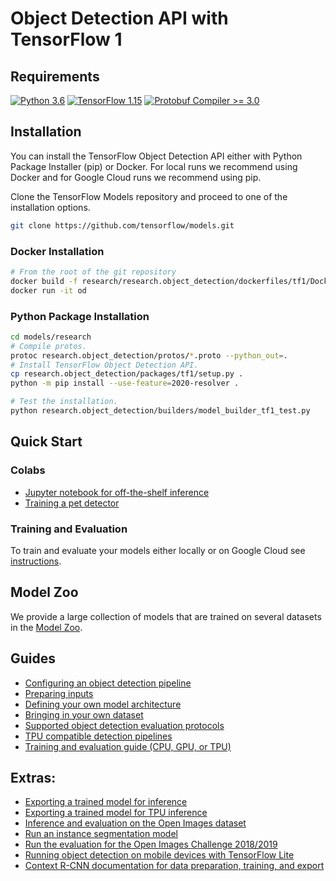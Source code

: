 # Object Detection API with TensorFlow 1

## Requirements

[![Python 3.6](https://img.shields.io/badge/Python-3.6-3776AB)](https://www.python.org/downloads/release/python-360/)
[![TensorFlow 1.15](https://img.shields.io/badge/TensorFlow-1.15-FF6F00?logo=tensorflow)](https://github.com/tensorflow/tensorflow/releases/tag/v1.15.0)
[![Protobuf Compiler >= 3.0](https://img.shields.io/badge/ProtoBuf%20Compiler-%3E3.0-brightgreen)](https://grpc.io/docs/protoc-installation/#install-using-a-package-manager)

## Installation

You can install the TensorFlow Object Detection API either with Python Package
Installer (pip) or Docker. For local runs we recommend using Docker and for
Google Cloud runs we recommend using pip.

Clone the TensorFlow Models repository and proceed to one of the installation
options.

```bash
git clone https://github.com/tensorflow/models.git
```

### Docker Installation

```bash
# From the root of the git repository
docker build -f research/research.object_detection/dockerfiles/tf1/Dockerfile -t od .
docker run -it od
```

### Python Package Installation

```bash
cd models/research
# Compile protos.
protoc research.object_detection/protos/*.proto --python_out=.
# Install TensorFlow Object Detection API.
cp research.object_detection/packages/tf1/setup.py .
python -m pip install --use-feature=2020-resolver .
```

```bash
# Test the installation.
python research.object_detection/builders/model_builder_tf1_test.py
```

## Quick Start

### Colabs

*   [Jupyter notebook for off-the-shelf inference](../colab_tutorials/research.object_detection_tutorial.ipynb)
*   [Training a pet detector](running_pets.md)

### Training and Evaluation

To train and evaluate your models either locally or on Google Cloud see
[instructions](tf1_training_and_evaluation.md).

## Model Zoo

We provide a large collection of models that are trained on several datasets in
the [Model Zoo](tf1_detection_zoo.md).

## Guides

*   <a href='configuring_jobs.md'>
      Configuring an object detection pipeline</a><br>
*   <a href='preparing_inputs.md'>Preparing inputs</a><br>
*   <a href='defining_your_own_model.md'>
      Defining your own model architecture</a><br>
*   <a href='using_your_own_dataset.md'>
      Bringing in your own dataset</a><br>
*   <a href='evaluation_protocols.md'>
      Supported object detection evaluation protocols</a><br>
*   <a href='tpu_compatibility.md'>
      TPU compatible detection pipelines</a><br>
*   <a href='tf1_training_and_evaluation.md'>
      Training and evaluation guide (CPU, GPU, or TPU)</a><br>

## Extras:

*   <a href='exporting_models.md'>
      Exporting a trained model for inference</a><br>
*   <a href='tpu_exporters.md'>
      Exporting a trained model for TPU inference</a><br>
*   <a href='oid_inference_and_evaluation.md'>
      Inference and evaluation on the Open Images dataset</a><br>
*   <a href='instance_segmentation.md'>
      Run an instance segmentation model</a><br>
*   <a href='challenge_evaluation.md'>
      Run the evaluation for the Open Images Challenge 2018/2019</a><br>
*   <a href='running_on_mobile_tensorflowlite.md'>
      Running object detection on mobile devices with TensorFlow Lite</a><br>
*   <a href='context_rcnn.md'>
      Context R-CNN documentation for data preparation, training, and export</a><br>
